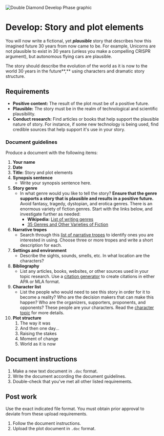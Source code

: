 ![Double Diamond Develop Phase graphic](/assets/dd-process-develop-1200px@2x.png)

# Develop: Story and plot elements

You will now write a fictional, yet _**plausible**_ story that describes how this imagined future 30 years from now came to be. For example, Unicorns are not plausible to exist in 30 years \(unless you make a compelling CRISPR argument\), but autonomous flying cars are plausible.

The story should describe the evolution of the world as it is now to the world 30 years in the future**,** using characters and dramatic story structure. 

## Requirements

* **Positive content:** The result of the plot must be of a positive future.
* **Plausible:** The story must be in the realm of technological and scientific plausibility.
* **Conduct research:** Find articles or books that help support the plausible nature of story. For instance, if some new technology is being used, find credible sources that help support it's use in your story.

### Document guidelines

Produce a document with the following items:

1. **Your name**
2. **Date**
3. **Title:** Story and plot elements
4. **Synopsis sentence**
   * Write your synopsis sentence here.
5. **Story genre**
   * In what genre would you like to tell the story? **Ensure that the genre supports a story that is plausible and results in a positive future.** Avoid fantasy, tragedy, dystopian, and erotica genres. There is an enormous variety of fiction genres. Start with the links below, and investigate further as needed:
     * **Wikipedia:** [List of writing genres](https://en.wikipedia.org/wiki/List_of_writing_genres) 
     * [35 Genres and Other Varieties of Fiction](http://www.dailywritingtips.com/35-genres-and-other-varieties-of-fiction/)
6. **Narrative tropes**
   * Search through this [list of narrative tropes](http://tvtropes.org/pmwiki/pmwiki.php/Main/NarrativeTropes) to identify ones you are interested in using. Choose three or more tropes and write a short description for each.
7. **Settings and environment**
   * Describe the sights, sounds, smells, etc. In what location are the characters?
8. **Bibliography**
   * List any articles, books, websites, or other sources used in your topic research. Use a [citation generator](https://www.scribbr.com/apa-citation-generator/) to create citations in either APA or MLA format.
9. **Character list**
   * List the people who would need to see this story in order for it to become a reality? Who are the decision makers that can make this happen? Who are the organizers, supporters, proponents, and opponents? These people are your characters. Read the [character topic](/topics/character.md) for more details.
10. **Plot structure**
    1. The way it was
    2. And then one day...
    3. Raising the stakes
    4. Moment of change
    5. World as it is now

## Document instructions

1. Make a new text document in `.doc` format.
2. Write the document according the document guidelines.
3. Double-check that you've met all other listed requirements.

## Post work

Use the exact indicated file format. You must obtain prior approval to deviate from these upload requirements.

1. Follow the document instructions.
2. Upload the plot document in `.doc` format.



